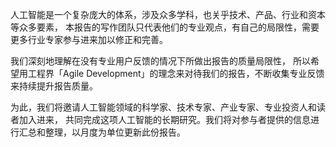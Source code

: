人工智能是一个复杂庞大的体系，涉及众多学科，也关乎技术、产品、行业和资本等众多要素，
本报告的写作团队只代表他们的专业观点，有自己的局限性，需要更多行业专家参与进来加以修正和完善。

我们深刻地理解在没有专业用户反馈的情况下所做出报告的质量局限性，
所以希望用工程界「Agile Development」的理念来对待我们的报告，不断收集专业反馈来持续提升报告质量。

为此，我们将邀请人工智能领域的科学家、技术专家、产业专家、专业投资人和读者加入进来，
共同完成这项人工智能的长期研究。我们将对参与者提供的信息进行汇总和整理，以月度为单位更新此份报告。
